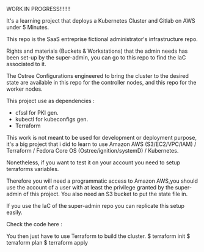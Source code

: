 WORK IN PROGRESS!!!!!!!

It's a learning project that deploys a Kubernetes Cluster and Gitlab on AWS under 5 Minutes.

This repo is the SaaS entreprise fictional administrator's infrastructure repo.

Rights and materials (Buckets & Workstations) that the admin needs has been set-up by the
super-admin, you can go to this repo to find the IaC associated to it.

The Ostree Configurations engineered to bring the cluster to the desired state 
are available in this repo for the controller nodes, and this repo for the worker nodes.

This project use as dependencies :
  - cfssl for PKI gen.
  - kubectl for kubeconfigs gen.
  - Terraform

This work is not meant to be used for development or deployment purpose, it's a big 
project that i did to learn to use Amazon AWS (S3/EC2/VPC/IAM) 
/ Terraform 
/ Fedora Core OS (Ostree/ignition/systemD) 
/ Kubernetes.

Nonetheless, if you want to test it on your account you need to setup terraforms variables.

Therefore you will need a programmatic access to Amazon AWS,you should use the account of a user
with at least the privilege granted by the super-admin of this project. You also need an S3 bucket to 
put the state file in. 

If you use the IaC of the super-admin repo you can replicate this setup easily.

Check the code here :

You then just have to use Terraform to build the cluster. 
$ terraform init
$ terraform plan
$ terraform apply

